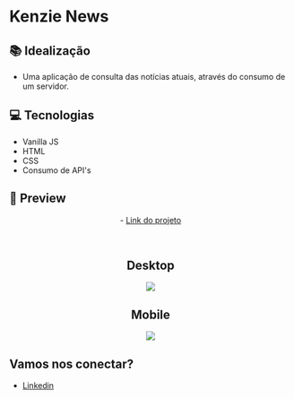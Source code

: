 # Kenzie News

## 📚 Idealização 
- Uma aplicação de consulta das notícias atuais, através do consumo de um servidor.

## 💻 Tecnologias
- Vanilla JS
- HTML
- CSS
- Consumo de API's

## 📱 Preview 
<p align="center"> - <a href="https://m2-entrega-kenzie-news-gabriel-malafaia-master.vercel.app/">Link do projeto</a> </p>
<br>
<h2 align="center"> Desktop </h2>

<p align="center">
  <img src="https://i.imgur.com/md2uBCB.png">
</p>

<h2 align="center"> Mobile </h2>

<p align="center">
  <img src="https://i.imgur.com/hq0qh0y.png">
</p>

## Vamos nos conectar?
- [Linkedin](https://www.linkedin.com/in/gabrielmalafaia/)
